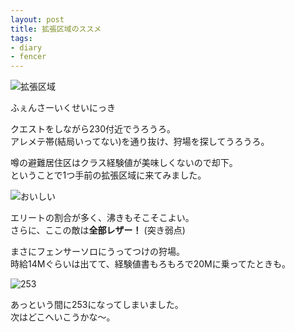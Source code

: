 ```yaml
---
layout: post
title: 拡張区域のススメ
tags:
- diary
- fencer
---
```


![拡張区域]({{site.baseurl}}/images/tosmemo00010.png)

ふぇんさーいくせいにっき

クエストをしながら230付近でうろうろ。  
アレメテ帯(結局いってない)を通り抜け、狩場を探してうろうろ。

噂の避難居住区はクラス経験値が美味しくないので却下。  
ということで1つ手前の拡張区域に来てみました。

![おいしい]({{site.baseurl}}/images/tosmemo00011.png)

エリートの割合が多く、沸きもそこそこよい。  
さらに、ここの敵は**全部レザー！** (突き弱点)

まさにフェンサーソロにうってつけの狩場。  
時給14Mぐらいは出てて、経験値書もろもろで20Mに乗ってたときも。

![253]({{site.baseurl}}/images/tosmemo00009.png)

あっという間に253になってしまいました。  
次はどこへいこうかな～。

